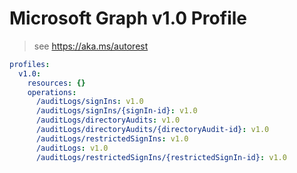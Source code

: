 # Microsoft Graph v1.0 Profile

> see https://aka.ms/autorest

``` yaml
profiles:
  v1.0:
    resources: {}
    operations:
      /auditLogs/signIns: v1.0
      /auditLogs/signIns/{signIn-id}: v1.0
      /auditLogs/directoryAudits: v1.0
      /auditLogs/directoryAudits/{directoryAudit-id}: v1.0
      /auditLogs/restrictedSignIns: v1.0
      /auditLogs: v1.0
      /auditLogs/restrictedSignIns/{restrictedSignIn-id}: v1.0

```
